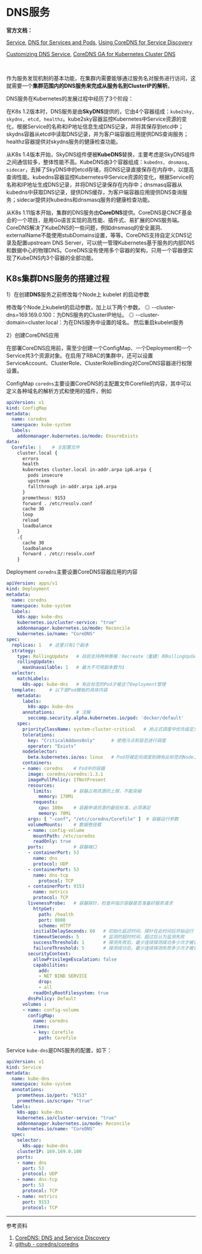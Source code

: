 # DNS服务

**官方文档：**

[Service](https://kubernetes.io/docs/concepts/services-networking/service/), [DNS for Services and Pods](https://kubernetes.io/docs/concepts/services-networking/dns-pod-service/), [Using CoreDNS for Service Discovery](https://kubernetes.io/docs/tasks/administer-cluster/coredns/)

[Customizing DNS Service](https://kubernetes.io/docs/tasks/administer-cluster/dns-custom-nameservers/), [CoreDNS GA for Kubernetes Cluster DNS](https://kubernetes.io/blog/2018/07/10/coredns-ga-for-kubernetes-cluster-dns/)

<br>

作为服务发现机制的基本功能，在集群内需要能够通过服务名对服务进行访问，这就需要一个**集群范围内的DNS服务来完成从服务名到ClusterIP的解析**。

DNS服务在Kubernetes的发展过程中经历了3个阶段：

在K8s 1.2版本时，DNS服务是由**SkyDNS**提供的，它由4个容器组成：`kube2sky, skydns, etcd, healthz`。kube2sky容器监控Kubernetes中Service资源的变化，根据Service的名称和IP地址信息生成DNS记录，并将其保存到etcd中；skydns容器从etcd中读取DNS记录，并为客户端容器应用提供DNS查询服务；healthz容器提供对skydns服务的健康检查功能。

从K8s 1.4版本开始，SkyDNS组件便被**KubeDNS**替换，主要考虑是SkyDNS组件之间通信较多，整体性能不高。KubeDNS由3个容器组成：`kubedns, dnsmasq, sidecar`，去掉了SkyDNS中的etcd存储，将DNS记录直接保存在内存中，以提高查询性能。kubedns容器监控Kubernetes中Service资源的变化，根据Service的名称和IP地址生成DNS记录，并将DNS记录保存在内存中；dnsmasq容器从kubedns中获取DNS记录，提供DNS缓存，为客户端容器应用提供DNS查询服务；sidecar提供对kubedns和dnsmasq服务的健康检查功能。

从K8s 1.11版本开始，集群的DNS服务由**CoreDNS**提供。CoreDNS是CNCF基金会的一个项目，是用Go语言实现的高性能、插件式、易扩展的DNS服务端。CoreDNS解决了KubeDNS的一些问题，例如dnsmasq的安全漏洞、externalName不能使用stubDomains设置，等等。CoreDNS支持自定义DNS记录及配置upstream DNS Server，可以统一管理Kubernetes基于服务的内部DNS和数据中心的物理DNS。CoreDNS没有使用多个容器的架构，只用一个容器便实现了KubeDNS内3个容器的全部功能。

## K8s集群DNS服务的搭建过程

1）在创建**DNS**服务之前修改每个Node上 kubelet 的启动参数

修改每个Node上kubelet的启动参数，加上以下两个参数。
◎ --cluster-dns=169.169.0.100：为DNS服务的ClusterIP地址。
◎ --cluster-domain=cluster.local：为在DNS服务中设置的域名。
然后重启kubelet服务

2）创建CoreDNS应用

在部署CoreDNS应用前，需至少创建一个ConfigMap、一个Deployment和一个Service共3个资源对象。在启用了RBAC的集群中，还可以设置ServiceAccount、ClusterRole、ClusterRoleBinding对CoreDNS容器进行权限设置。

ConfigMap `coredns`主要设置CoreDNS的主配置文件Corefile的内容，其中可以定义各种域名的解析方式和使用的插件，例如

```yaml
apiVersion: v1
kind: ConfigMap
metadata:
  name: coredns
  namespace: kube-system
  labels:
    addonmanager.kubernetes.io/mode: EnsureExists
data:
  Corefile: |    # 主配置文件
    cluster.local {
      errors
      health
      kubernetes cluster.local in-addr.arpa ip6.arpa {
        pods insecure
        upstream
        fallthrough in-addr.arpa ip6.arpa
      }
      prometheus: 9153
      forward . /etc/resolv.conf
      cache 30
      loop
      reload 
      loadbalance
    }
    .{
      cache 30
      loadbalance
      forward . /etc/:resolv.conf
    }
```

Deployment `coredns`主要设置CoreDNS容器应用的内容

```yaml
apiVersion: apps/v1 
kind: Deployment
metadata:
  name: coredns
  namespace: kube-system
  labels:
    k8s-app: kube-dns
    kubernetes.io/cluster-service: "true"
    addonmanager.kubernetes.io/mode: Reconcile
    kubernetes.io/name: "CoreDNS"
spec:
  replicas: 1   # 这里只有1个副本
  strategy:
    type: RollingUpdate   # 目前支持两种策略：Recreate（重建）和RollingUpdate（滚动更新）
    rollingUpdate:
      maxUnavailable: 1   # 最大不可用副本数为1
  selector:
    matchLabels:
      k8s-app: kube-dns   # 有此标签的Pod才被这个Deployment管理
  template:     # 以下是Pod模板的具体内容
    metadata:
      labels:
        k8s-app: kube-dns
      annotations:        # 注解
        seccomp.security.alpha.kubernetes.io/pod: 'docker/default'
    spec:
      priorityClassName: system-cluster-critical   # 抢占式调度中优先级定义方式
      tolerations:
        key: "CriticalAddons0nly"      # 使用污点和容忍进行调度
        operator: "Exists"
      nodeSelector:
        beta.kubernetes.io/os: linux   # Pod将被定向调度到拥有此标签的Node上
      containers:
      - name: coredns    # Pod中的容器
        image: coredns/coredns:1.3.1
        imagePullPolicy: IfNotPresent
        resources:
          limits:        # 容器占用资源的上限，不能突破
            memory: 170Mi
          requests:
            cpu: 100m    # 容器申请资源的最低标准，必须满足
            memory: 70Mi
        args: [ "-conf", "/etc/coredns/Corefile" ]  # 容器运行参数
        volumeMounts:    # 数据卷挂载
        - name: config-volume
          mountPath: /etc/coredns
          readOnly: true
        ports:           # 容器端口
        - containerPort: 53
          name: dns
          protocol: UDP
        - containerPort: 53
          name: dns-tcp 
            protocol: TCP
        - containerPort: 9153
          name: metrics
          protocol: TCP
        livenessProbe:   # 容器探针，检查并指示容器是否准备好服务请求
          httpGet:
            path: /health
            port: 8080
            scheme: HTTP
          initialDelaySeconds: 60   # 初始化延迟时间，探针在此时间后开始运行
          timeoutSeconds: 5         # 监测的超时时间，超过后认为监测失败
          successThreshold: 1       # 探测失败后，最少连续探测成功多少次才被认定为成功
          failureThreshold: 5       # 探测成功后，最少连续探测失败多少次才被认定为失败
        securityContext:
          allowPrivilegeEscalation: false 
          capabilities:
            add:
            - NET BIND SERVICE 
            drop:
            - all
          readOnlyRootFilesystem: true
        dnsPolicy: Default
      volumes :
      - name: config-volume
        configMap:
          name: coredns
          items:
          - key: Corefile
            path: Corefile
```

Service `kube-dns`是DNS服务的配置，如下：

```yaml
apiVersion: v1
kind: Service
metadata:
  name: kube-dns
  namespace: kube-system
  annotations:
    prometheus.io/port: "9153"
    prometheus.io/scrape: "true"
  labels:
    k8s-app: kube-dns
    kubernetes.io/cluster-service: "true"
    addonmanager.kubernetes.io/mode: Reconcile
    kubernetes.io/name: "CoreDNS"
  spec:
    selector:
      k8s-app: kube-dns
    clusterIP: 169.169.0.100 
    ports:
    - name: dns
      port: 53
      protocol: UDP
    - name: dns-tcp
      port: 53 
      protocol: TCP
    - name: metrics
      port: 9153
      protocol: TCP
```







---

参考资料

1. [CoreDNS: DNS and Service Discovery](https://coredns.io/)
2. [github - coredns/coredns](https://github.com/coredns/coredns)















